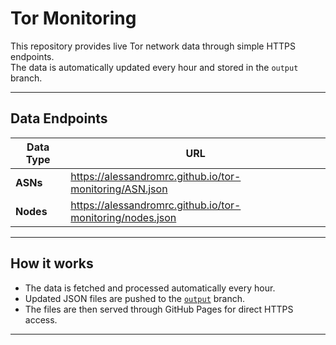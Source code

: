 # Tor Monitoring

This repository provides live Tor network data through simple HTTPS endpoints.  
The data is automatically updated every hour and stored in the `output` branch.

---

## Data Endpoints

| Data Type | URL |
| ---------- | --- |
| **ASNs** | https://alessandromrc.github.io/tor-monitoring/ASN.json |
| **Nodes** | https://alessandromrc.github.io/tor-monitoring/nodes.json |

---

## How it works

- The data is fetched and processed automatically every hour.
- Updated JSON files are pushed to the [`output`](https://github.com/alessandromrc/tor-monitoring/tree/output) branch.
- The files are then served through GitHub Pages for direct HTTPS access.

---
